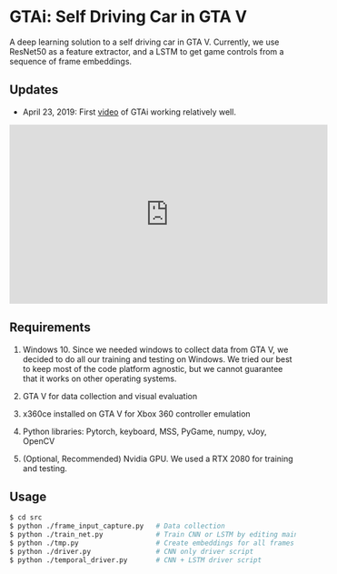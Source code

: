 # GTAi: Self Driving Car in GTA V

A deep learning solution to a self driving car in GTA V. Currently, we use ResNet50 as a feature extractor, and a LSTM to get game controls from a sequence of frame embeddings.

## Updates

* April 23, 2019: First [video](https://youtu.be/G2as7jAU4LM) of GTAi working relatively well.

<iframe width="560" height="315" src="https://www.youtube.com/embed/G2as7jAU4LM" frameborder="0" allow="accelerometer; autoplay; encrypted-media; gyroscope; picture-in-picture" allowfullscreen></iframe>

## Requirements

1. Windows 10. Since we needed windows to collect data from GTA V, we decided to do all our training and testing on Windows. We tried our best to keep most of the code platform agnostic, but we cannot guarantee that it works on other operating systems.

2. GTA V for data collection and visual evaluation

3. x360ce installed on GTA V for Xbox 360 controller emulation

4. Python libraries: Pytorch, keyboard, MSS, PyGame, numpy, vJoy, OpenCV

5. (Optional, Recommended) Nvidia GPU. We used a RTX 2080 for training and testing.

## Usage

```bash
$ cd src
$ python ./frame_input_capture.py   # Data collection
$ python ./train_net.py             # Train CNN or LSTM by editing main() code appropriately
$ python ./tmp.py                   # Create embeddings for all frames using trained CNN
$ python ./driver.py                # CNN only driver script
$ python ./temporal_driver.py       # CNN + LSTM driver script
``` 